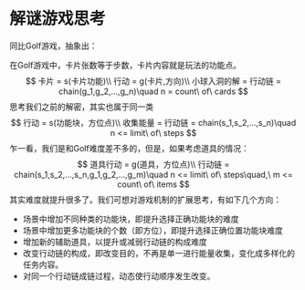 # 解谜游戏思考

同比Golf游戏，抽象出：

在Golf游戏中，卡片张数等于步数，卡片内容就是玩法的功能点。
$$
卡片 = s(卡片功能)\\
行动 = g(卡片,方向)\\
小球入洞的解 = 行动链 = chain(g_1,g_2,...,g_n)\quad n = count\ of\ cards
$$
思考我们之前的解密，其实也属于同一类
$$
行动 = s(功能块，方位点)\\
收集能量 = 行动链 = chain(s_1,s_2,...,s_n)\quad n <= limit\ of\ steps
$$
乍一看，我们是和Golf难度差不多的，但是，如果考虑道具的情况：
$$
道具行动 = g(道具，方位点)\\
行动链 = chain(s_1,s_2,...,s_n,g_1,g_2,...,g_m)\quad n <= limit\ of\ steps\quad,\ m <= count\ of\ items
$$
其实难度就提升很多了。我们可想对游戏机制的扩展思考，有如下几个方向：

- 场景中增加不同种类的功能块，即提升选择正确功能块的难度
- 场景中增加更多功能块的个数（即方位），即提升选择正确位置功能块难度
- 增加新的辅助道具，以提升或减弱行动链的构成难度
- 改变行动链的构成，即改变目的，不再是单一进行能量收集，变化成多样化的任务内容。
- 对同一个行动链成链过程，动态使行动顺序发生改变。

























